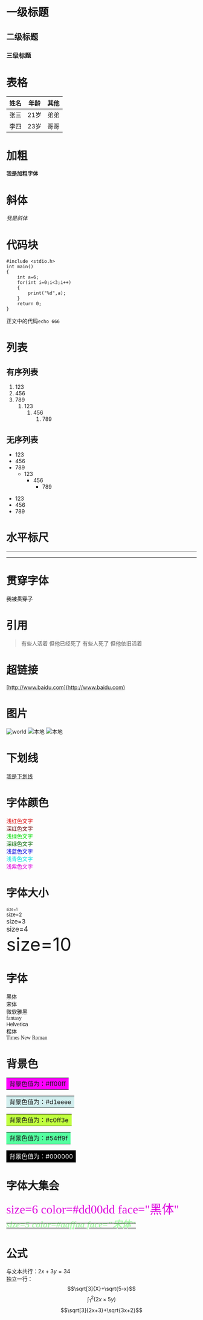 # 一级标题
## 二级标题
### 三级标题

# 表格
|姓名|年龄|其他|
|----|---|----|
|张三|21岁|弟弟|
|李四|23岁|哥哥|

# 加粗
**我是加粗字体**

# 斜体
*我是斜体*

# 代码块
```
#include <stdio.h>
int main()
{
    int a=6;
    for(int i=0;i<3;i++)
    {
        print("%d",a);
    }
    return 0;
}
```
正文中的代码`echo 666`

# 列表
## 有序列表
1. 123
2. 456
3. 789
   1. 123
      1. 456
         1. 789

## 无序列表
- 123
- 456
- 789
  - 123
    - 456
      - 789
* 123
* 456
* 789

# 水平标尺
----------------
*****

# 贯穿字体
~~我被贯穿了~~

# 引用
> 有些人活着
> 但他已经死了
> 有些人死了
> 但他依旧活着

# 超链接
[http://www.baidu.com](http://www.baidu.com)

# 图片
![world](https://timgsa.baidu.com/timg?image&quality=80&size=b9999_10000&sec=1576735464151&di=0d0872e4043f540ee2486217204b06ea&imgtype=jpg&src=http%3A%2F%2Fimg1.imgtn.bdimg.com%2Fit%2Fu%3D3008466356%2C2424055085%26fm%3D214%26gp%3D0.jpg)
![本地](1.jpg)
![本地](3.jpg)

# 下划线
<u>我是下划线</u>

# 字体颜色
<font color=#dd0000>浅红色文字</font><br/>
<font color=#660000>深红色文字</font><br/>
<font color=#00dd00>浅绿色文字</font><br/>
<font color=#006600>深绿色文字</font><br/>
<font color=#0000dd>浅蓝色文字</font><br/>
<font color=#00dddd>浅青色文字</font><br/>
<font color=#dd00dd>浅紫色文字</font><br/>

# 字体大小
<font size=1>size=1</font><br/>
<font size=2>size=2</font><br/>
<font size=3>size=3</font><br/>
<font size=4>size=4</font><br/>
<font size=10>size=10</font><br/>

# 字体
<font face="黑体">黑体</font><br/>
<font face="宋体">宋体</font><br/>
<font face="微软雅黑">微软雅黑</font><br/>
<font face="fantasy">fantasy</font><br/>
<font face="Helvetica">Helvetica</font><br/>
<font face="楷体">楷体</font><br/>
<font face="Times New Roman">Times New Roman</font><br/>

# 背景色
<table><tr><td bgcolor=#ff00ff>背景色值为：#ff00ff</td></tr></table>
<table><tr><td bgcolor=#d1eeee>背景色值为：#d1eeee</td></tr></table>
<table><tr><td bgcolor=#c0ff3e>背景色值为：#c0ff3e</td></tr></table>
<table><tr><td bgcolor=#54ff9f>背景色值为：#54ff9f</td></tr></table>
<table><tr><td bgcolor=#000000><font color=#ffffff>背景色值为：#000000</font></td></tr></table>

# 字体大集会
<font size=6 color=#dd00dd face="黑体">size=6 color=#dd00dd face="黑体"</font><br/>
~~***<u><font size=5 color=#aaffaa face="宋体">size=5 color=#aaffaa face="宋体"</font><br/></u>***~~

# 公式
与文本共行：$2x+3y=34$<br/>
独立一行：
$$\sqrt[3]{X}+\sqrt{5-x}$$
$$\int_{1}^2(2x\times5y)$$
$$\sqrt[3]{2x+3}+\sqrt{3x+2}$$
